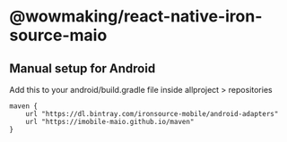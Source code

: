 # @wowmaking/react-native-iron-source-maio

## Manual setup for Android
Add this to your android/build.gradle file inside allproject > repositories

```
maven {
    url "https://dl.bintray.com/ironsource-mobile/android-adapters"
    url "https://imobile-maio.github.io/maven"
}
```

